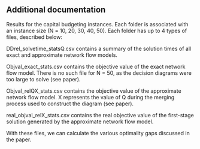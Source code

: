 ## Additional documentation

Results for the capital budgeting instances. Each folder is associated with an instance size (N = 10, 20, 30, 40, 50). Each folder has up to 4 types of files, described below:

DDrel_solvetime_statsQ.csv contains a summary of the solution times of all exact and approximate network flow models.

Objval_exact_stats.csv contains the objective value of the exact network flow model. There is no such file for N = 50, as the decision diagrams were too large to solve (see paper).

Objval_relQX_stats.csv contains the objective value of the approximate network flow model. X represents the value of Q during the merging process used to construct the diagram (see paper).

real_objval_relX_stats.csv contains the real objective value of the first-stage solution generated by the approximate network flow model. 

With these files, we can calculate the various optimality gaps discussed in the paper. 